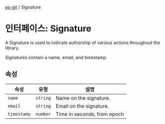 [es-git](../globals.md) / Signature

# 인터페이스: Signature

A Signature is used to indicate authorship of various actions throughout the
library.

Signatures contain a name, email, and timestamp.

## 속성

| 속성 | 유형 | 설명 |
| ------ | ------ | ------ |
| <a id="name"></a> `name` | `string` | Name on the signature. |
| <a id="email"></a> `email` | `string` | Email on the signature. |
| <a id="timestamp"></a> `timestamp` | `number` | Time in seconds, from epoch |

